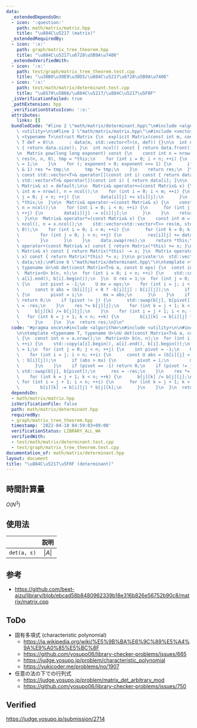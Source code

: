 ```yaml
---
data:
  _extendedDependsOn:
  - icon: ':question:'
    path: math/matrix/matrix.hpp
    title: "\u884C\u5217 (matrix)"
  _extendedRequiredBy:
  - icon: ':x:'
    path: graph/matrix_tree_theorem.hpp
    title: "\u884C\u5217\u6728\u5B9A\u7406"
  _extendedVerifiedWith:
  - icon: ':x:'
    path: test/graph/matrix_tree_theorem.test.cpp
    title: "\u30B0\u30E9\u30D5/\u884C\u5217\u6728\u5B9A\u7406"
  - icon: ':x:'
    path: test/math/matrix/determinant.test.cpp
    title: "\u6570\u5B66/\u884C\u5217/\u884C\u5217\u5F0F"
  _isVerificationFailed: true
  _pathExtension: hpp
  _verificationStatusIcon: ':x:'
  attributes:
    links: []
  bundledCode: "#line 2 \"math/matrix/determinant.hpp\"\n#include <algorithm>\n#include\
    \ <utility>\n\n#line 2 \"math/matrix/matrix.hpp\"\n#include <vector>\n\ntemplate\
    \ <typename T>\nstruct Matrix {\n  explicit Matrix(const int m, const int n, const\
    \ T def = 0)\n      : data(m, std::vector<T>(n, def)) {}\n\n  int nrow() const\
    \ { return data.size(); }\n  int ncol() const { return data.front().size(); }\n\
    \n  Matrix pow(long long exponent) const {\n    const int n = nrow();\n    Matrix<T>\
    \ res(n, n, 0), tmp = *this;\n    for (int i = 0; i < n; ++i) {\n      res[i][i]\
    \ = 1;\n    }\n    for (; exponent > 0; exponent >>= 1) {\n      if (exponent\
    \ & 1) res *= tmp;\n      tmp *= tmp;\n    }\n    return res;\n  }\n\n  inline\
    \ const std::vector<T>& operator[](const int i) const { return data[i]; }\n  inline\
    \ std::vector<T>& operator[](const int i) { return data[i]; }\n\n  Matrix& operator=(const\
    \ Matrix& x) = default;\n\n  Matrix& operator+=(const Matrix& x) {\n    const\
    \ int m = nrow(), n = ncol();\n    for (int i = 0; i < m; ++i) {\n      for (int\
    \ j = 0; j < n; ++j) {\n        data[i][j] += x[i][j];\n      }\n    }\n    return\
    \ *this;\n  }\n\n  Matrix& operator-=(const Matrix& x) {\n    const int m = nrow(),\
    \ n = ncol();\n    for (int i = 0; i < m; ++i) {\n      for (int j = 0; j < n;\
    \ ++j) {\n        data[i][j] -= x[i][j];\n      }\n    }\n    return *this;\n\
    \  }\n\n  Matrix& operator*=(const Matrix& x) {\n    const int m = nrow(), l =\
    \ ncol(), n = x.ncol();\n    std::vector<std::vector<T>> res(m, std::vector<T>(n,\
    \ 0));\n    for (int i = 0; i < m; ++i) {\n      for (int k = 0; k < l; ++k) {\n\
    \        for (int j = 0; j < n; ++j) {\n          res[i][j] += data[i][k] * x[k][j];\n\
    \        }\n      }\n    }\n    data.swap(res);\n    return *this;\n  }\n\n  Matrix\
    \ operator+(const Matrix& x) const { return Matrix(*this) += x; }\n  Matrix operator-(const\
    \ Matrix& x) const { return Matrix(*this) -= x; }\n  Matrix operator*(const Matrix&\
    \ x) const { return Matrix(*this) *= x; }\n\n private:\n  std::vector<std::vector<T>>\
    \ data;\n};\n#line 6 \"math/matrix/determinant.hpp\"\n\ntemplate <typename T,\
    \ typename U>\nU det(const Matrix<T>& a, const U eps) {\n  const int n = a.nrow();\n\
    \  Matrix<U> b(n, n);\n  for (int i = 0; i < n; ++i) {\n    std::copy(a[i].begin(),\
    \ a[i].end(), b[i].begin());\n  }\n  U res = 1;\n  for (int j = 0; j < n; ++j)\
    \ {\n    int pivot = -1;\n    U mx = eps;\n    for (int i = j; i < n; ++i) {\n\
    \      const U abs = (b[i][j] < 0 ? -b[i][j] : b[i][j]);\n      if (abs > mx)\
    \ {\n        pivot = i;\n        mx = abs;\n      }\n    }\n    if (pivot == -1)\
    \ return 0;\n    if (pivot != j) {\n      std::swap(b[j], b[pivot]);\n      res\
    \ = -res;\n    }\n    res *= b[j][j];\n    for (int k = j + 1; k < n; ++k) {\n\
    \      b[j][k] /= b[j][j];\n    }\n    for (int i = j + 1; i < n; ++i) {\n   \
    \   for (int k = j + 1; k < n; ++k) {\n        b[i][k] -= b[i][j] * b[j][k];\n\
    \      }\n    }\n  }\n  return res;\n}\n"
  code: "#pragma once\n#include <algorithm>\n#include <utility>\n\n#include \"./matrix.hpp\"\
    \n\ntemplate <typename T, typename U>\nU det(const Matrix<T>& a, const U eps)\
    \ {\n  const int n = a.nrow();\n  Matrix<U> b(n, n);\n  for (int i = 0; i < n;\
    \ ++i) {\n    std::copy(a[i].begin(), a[i].end(), b[i].begin());\n  }\n  U res\
    \ = 1;\n  for (int j = 0; j < n; ++j) {\n    int pivot = -1;\n    U mx = eps;\n\
    \    for (int i = j; i < n; ++i) {\n      const U abs = (b[i][j] < 0 ? -b[i][j]\
    \ : b[i][j]);\n      if (abs > mx) {\n        pivot = i;\n        mx = abs;\n\
    \      }\n    }\n    if (pivot == -1) return 0;\n    if (pivot != j) {\n     \
    \ std::swap(b[j], b[pivot]);\n      res = -res;\n    }\n    res *= b[j][j];\n\
    \    for (int k = j + 1; k < n; ++k) {\n      b[j][k] /= b[j][j];\n    }\n   \
    \ for (int i = j + 1; i < n; ++i) {\n      for (int k = j + 1; k < n; ++k) {\n\
    \        b[i][k] -= b[i][j] * b[j][k];\n      }\n    }\n  }\n  return res;\n}\n"
  dependsOn:
  - math/matrix/matrix.hpp
  isVerificationFile: false
  path: math/matrix/determinant.hpp
  requiredBy:
  - graph/matrix_tree_theorem.hpp
  timestamp: '2022-04-18 04:59:03+09:00'
  verificationStatus: LIBRARY_ALL_WA
  verifiedWith:
  - test/math/matrix/determinant.test.cpp
  - test/graph/matrix_tree_theorem.test.cpp
documentation_of: math/matrix/determinant.hpp
layout: document
title: "\u884C\u5217\u5F0F (determinant)"
---
```



## 時間計算量

$O(N^3)$


## 使用法

||説明|
|:--:|:--:|
|`det(a, ε)`|$\lvert A \rvert$|


## 参考

- https://github.com/beet-aizu/library/blob/ebcad58b8480962339b18e316b826e56752b90c8/matrix/matrix.cpp


## ToDo

- 固有多項式 (characteristic polynomial)
  - https://ja.wikipedia.org/wiki/%E5%9B%BA%E6%9C%89%E5%A4%9A%E9%A0%85%E5%BC%8F
  - https://github.com/yosupo06/library-checker-problems/issues/665
  - https://judge.yosupo.jp/problem/characteristic_polynomial
  - https://yukicoder.me/problems/no/1907
- 任意の法の下での行列式
  - https://judge.yosupo.jp/problem/matrix_det_arbitrary_mod
  - https://github.com/yosupo06/library-checker-problems/issues/750


## Verified

https://judge.yosupo.jp/submission/2714
